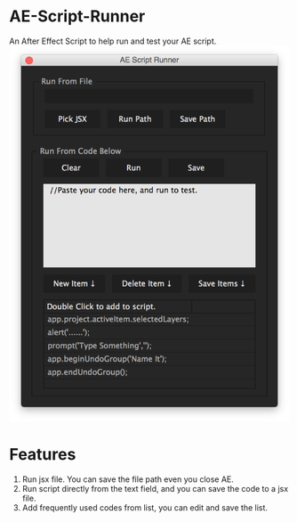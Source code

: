 # AE-Script-Runner
An After Effect Script to help run and test your AE script.  
![](https://raw.githubusercontent.com/bigxixi/ReadMe-Resources/master/AE-Script-Runner/ae-script-runner.png)  
# Features  
1. Run jsx file. You can save the file path even you close AE. 
2. Run script directly from the text field, and you can save the code to a jsx file.  
3. Add frequently used codes from list, you can edit and save the list.  

